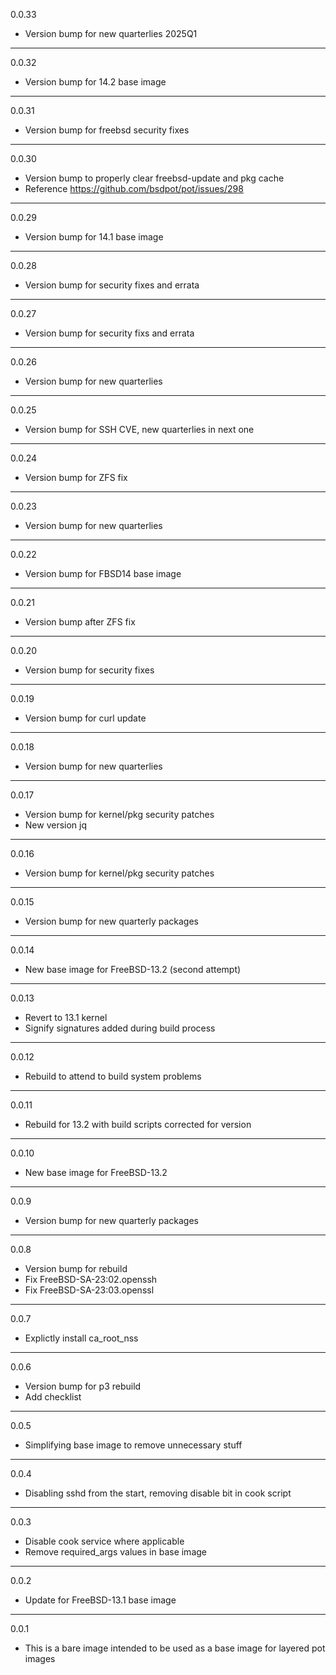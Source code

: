 0.0.33

* Version bump for new quarterlies 2025Q1

---

0.0.32

* Version bump for 14.2 base image

---

0.0.31

* Version bump for freebsd security fixes

---

0.0.30

* Version bump to properly clear freebsd-update and pkg cache
* Reference https://github.com/bsdpot/pot/issues/298

---

0.0.29

* Version bump for 14.1 base image

---

0.0.28

* Version bump for security fixes and errata

---

0.0.27

* Version bump for security fixs and errata

---

0.0.26

* Version bump for new quarterlies

---

0.0.25

* Version bump for SSH CVE, new quarterlies in next one

---

0.0.24

* Version bump for ZFS fix

---

0.0.23

* Version bump for new quarterlies

---

0.0.22

* Version bump for FBSD14 base image

---

0.0.21

* Version bump after ZFS fix

---

0.0.20

* Version bump for security fixes

---

0.0.19

* Version bump for curl update

---

0.0.18

* Version bump for new quarterlies

---

0.0.17

* Version bump for kernel/pkg security patches
* New version jq

---

0.0.16

* Version bump for kernel/pkg security patches

---

0.0.15

* Version bump for new quarterly packages

---

0.0.14

* New base image for FreeBSD-13.2 (second attempt)

---

0.0.13

* Revert to 13.1 kernel
* Signify signatures added during build process

---

0.0.12

* Rebuild to attend to build system problems

---

0.0.11

* Rebuild for 13.2 with build scripts corrected for version

---

0.0.10

* New base image for FreeBSD-13.2

---

0.0.9

* Version bump for new quarterly packages

---

0.0.8

* Version bump for rebuild
* Fix FreeBSD-SA-23:02.openssh
* Fix FreeBSD-SA-23:03.openssl

---

0.0.7

* Explictly install ca_root_nss

---

0.0.6

* Version bump for p3 rebuild
* Add checklist

---

0.0.5

* Simplifying base image to remove unnecessary stuff

---

0.0.4

* Disabling sshd from the start, removing disable bit in cook script

---

0.0.3

* Disable cook service where applicable
* Remove required_args values in base image

---

0.0.2

* Update for FreeBSD-13.1 base image

---

0.0.1

* This is a bare image intended to be used as a base image for layered pot images
